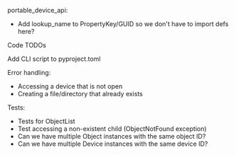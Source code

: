 portable_device_api:
  * Add lookup_name to PropertyKey/GUID so we don't have to import defs here?

Code TODOs

Add CLI script to pyproject.toml

Error handling:
  * Accessing a device that is not open
  * Creating a file/directory that already exists

Tests:
  * Tests for ObjectList
  * Test accessing a non-existent child (ObjectNotFound exception)
  * Can we have multiple Object instances with the same object ID?
  * Can we have multiple Device instances with the same device ID?
